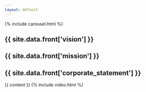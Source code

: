 ```yaml
---
layout: default
---
```

{% include carousel.html %}
<h2 class="text-center">{{ site.data.front['vision'] }}</h2>
<div class="container">
  <div class="row">
    <div class="col-md-6"><h2>{{ site.data.front['mission'] }}</h2></div>
    <div class="col-md-6"><h2>{{ site.data.front['corporate_statement'] }}</h2></div>
  </div>
</div>
{{ content }}
{% include video.html %}
